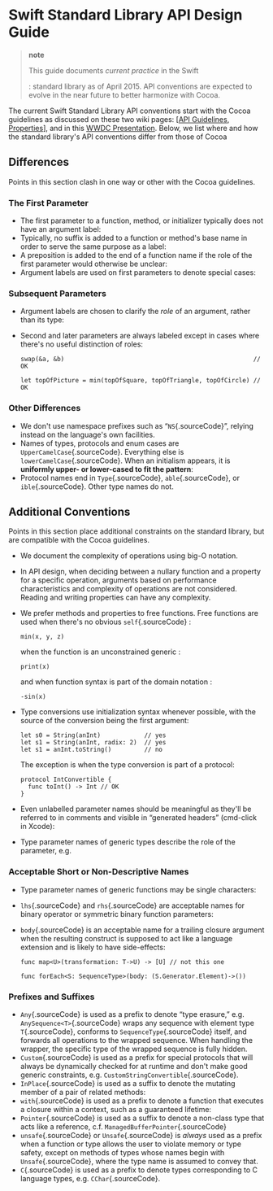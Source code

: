 Swift Standard Library API Design Guide
=======================================

> **note**
>
> This guide documents *current practice* in the Swift
>
> :   standard library as of April 2015. API conventions are expected to
>     evolve in the near future to better harmonize with Cocoa.
>
The current Swift Standard Library API conventions start with the Cocoa
guidelines as discussed on these two wiki pages: \[[API
Guidelines](http://cocoa.apple.com/cgi-bin/wiki.pl?API_Guidelines),
[Properties](http://cocoa.apple.com/cgi-bin/wiki.pl?Properties)\], and
in this [WWDC Presentation](http://cocoa.apple.com/CocoaAPIDesign.pdf).
Below, we list where and how the standard library's API conventions
differ from those of Cocoa

Differences
-----------

Points in this section clash in one way or other with the Cocoa
guidelines.

### The First Parameter

-   The first parameter to a function, method, or initializer typically
    does not have an argument label:
-   Typically, no suffix is added to a function or method's base name in
    order to serve the same purpose as a label:
-   A preposition is added to the end of a function name if the role of
    the first parameter would otherwise be unclear:
-   Argument labels are used on first parameters to denote special
    cases:

### Subsequent Parameters

-   Argument labels are chosen to clarify the *role* of an argument,
    rather than its type:
-   Second and later parameters are always labeled except in cases where
    there's no useful distinction of roles:

        swap(&a, &b)                                                    // OK

        let topOfPicture = min(topOfSquare, topOfTriangle, topOfCircle) // OK

### Other Differences

-   We don't use namespace prefixes such as “`NS`{.sourceCode}”, relying
    instead on the language's own facilities.
-   Names of types, protocols and enum cases are
    `UpperCamelCase`{.sourceCode}. Everything else is
    `lowerCamelCase`{.sourceCode}. When an initialism appears, it is
    **uniformly upper- or lower-cased to fit the pattern**:
-   Protocol names end in `Type`{.sourceCode}, `able`{.sourceCode}, or
    `ible`{.sourceCode}. Other type names do not.

Additional Conventions
----------------------

Points in this section place additional constraints on the standard
library, but are compatible with the Cocoa guidelines.

-   We document the complexity of operations using big-O notation.
-   In API design, when deciding between a nullary function and a
    property for a specific operation, arguments based on performance
    characteristics and complexity of operations are not considered.
    Reading and writing properties can have any complexity.
-   We prefer methods and properties to free functions. Free functions
    are used when there's no obvious `self`{.sourceCode} :

        min(x, y, z)

    when the function is an unconstrained generic :

        print(x)

    and when function syntax is part of the domain notation :

        -sin(x)

-   Type conversions use initialization syntax whenever possible, with
    the source of the conversion being the first argument:

        let s0 = String(anInt)            // yes
        let s1 = String(anInt, radix: 2)  // yes
        let s1 = anInt.toString()         // no

    The exception is when the type conversion is part of a protocol:

        protocol IntConvertible {
          func toInt() -> Int // OK
        }

-   Even unlabelled parameter names should be meaningful as they'll be
    referred to in comments and visible in “generated headers”
    (cmd-click in Xcode):
-   Type parameter names of generic types describe the role of the
    parameter, e.g.

### Acceptable Short or Non-Descriptive Names

-   Type parameter names of generic functions may be single characters:
-   `lhs`{.sourceCode} and `rhs`{.sourceCode} are acceptable names for
    binary operator or symmetric binary function parameters:
-   `body`{.sourceCode} is an acceptable name for a trailing closure
    argument when the resulting construct is supposed to act like a
    language extension and is likely to have side-effects:

        func map<U>(transformation: T->U) -> [U] // not this one

        func forEach<S: SequenceType>(body: (S.Generator.Element)->())

### Prefixes and Suffixes

-   `Any`{.sourceCode} is used as a prefix to denote “type
    erasure,” e.g. `AnySequence<T>`{.sourceCode} wraps any sequence with
    element type `T`{.sourceCode}, conforms to
    `SequenceType`{.sourceCode} itself, and forwards all operations to
    the wrapped sequence. When handling the wrapper, the specific type
    of the wrapped sequence is fully hidden.
-   `Custom`{.sourceCode} is used as a prefix for special protocols that
    will always be dynamically checked for at runtime and don't make
    good generic constraints, e.g.
    `CustomStringConvertible`{.sourceCode}.
-   `InPlace`{.sourceCode} is used as a suffix to denote the mutating
    member of a pair of related methods:
-   `with`{.sourceCode} is used as a prefix to denote a function that
    executes a closure within a context, such as a guaranteed lifetime:
-   `Pointer`{.sourceCode} is used as a suffix to denote a non-class
    type that acts like a reference, c.f.
    `ManagedBufferPointer`{.sourceCode}
-   `unsafe`{.sourceCode} or `Unsafe`{.sourceCode} is *always* used as a
    prefix when a function or type allows the user to violate memory or
    type safety, except on methods of types whose names begin with
    `Unsafe`{.sourceCode}, where the type name is assumed to
    convey that.
-   `C`{.sourceCode} is used as a prefix to denote types corresponding
    to C language types, e.g. `CChar`{.sourceCode}.
